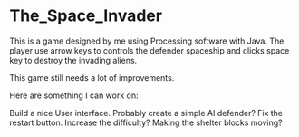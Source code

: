 # The_Space_Invader
This is a game designed by me using Processing software with Java. The player use arrow keys to controls the defender spaceship and clicks space key to destroy the invading aliens.

This game still needs a lot of improvements.

Here are something I can work on:

Build a nice User interface. 
Probably create a simple AI defender?
Fix the restart button.
Increase the difficulty?
Making the shelter blocks moving?


